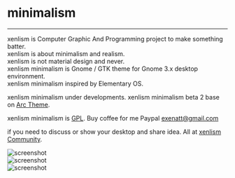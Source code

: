 # minimalism
---  
xenlism is Computer Graphic And Programming project to make something batter.   
xenlism is about minimalism and realism.   
xenlism is not material design and never.       
xenlism minimalism is Gnome / GTK theme for Gnome 3.x desktop environment.     
xenlism minimalism inspired by Elementary OS.    
 

xenlism minimalism under developments.
xenlism minimalism beta 2 base on [Arc Theme](https://github.com/horst3180/Arc-theme).

    
xenlism minimalism is [GPL](http://www.gnu.org/licenses/gpl-3.0.txt). 
Buy coffee for me Paypal exenatt@gmail.com

if you need to discuss or show your desktop and share idea. All at [xenlism Community](https://plus.google.com/communities/109015399598666540563).   

![screenshot](https://raw.githubusercontent.com/xenlism/minimalism/master/Screenshot/xenlism_minimalism_cover1.png)   
![screenshot](https://raw.githubusercontent.com/xenlism/minimalism/master/Screenshot/xenlism_minimalism_cover2.png)    
![screenshot](https://raw.githubusercontent.com/xenlism/minimalism/master/Screenshot/xenlism_minimalism_cover3.png)    
    


